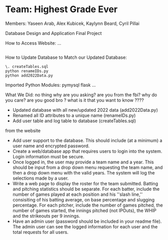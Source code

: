 # Team: Highest Grade Ever
Members: Yaseen Arab, Alex Kubicek, Kaylynn Beard, Cyril Pillai

Database Design and Application Final Project

How to Access Website: ...
```
```


How to Update Database to Match our Updated Database:
```
\. createTables.sql
python renameIDs.py
python add2022Data.py
```


Imported Python Modules:
pymysql
flask
...

What We Did:
no thing 
why are you asking? 
are you from the fbi? 
why do you care? 
are you good bro ? 
what is it that you want to know ????

- Updated database with all new/updated 2022 data (add2022Data.py)
- Renamed all ID attributes to a unique name (renameIDs.py)
- Add user table and log table to database (createTables.sql)

from the website
- Add user support to the database. This should include (at a minimum) a user name and encrypted password.
- Create a web/database app that requires users to login into the system. Login information must be secure.
- Once logged in, the user may provide a team name and a year. This should be input from a drop down menu requesting the team name, and then a drop down menu with the valid years. The system will log the selections made by a user.
- Write a web page to display the roster for the team submitted. Batting and pitching statistics should be separate. For each batter, include the number of games played at each position and his ''slash line,'' consisiting of his batting average, on base percentage and slugging percentage. For each pitcher, include the number of games pitched, the number of games started, the innings pitched (not IPOuts), the WHIP and the strikeouts per 9 innings.
- Have an admin user (password should be included in your readme file). The admin user can see the logged information for each user and the total requests for all users.

